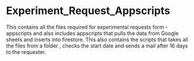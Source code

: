 # Experiment_Request_Appscripts

This contains all the files required for experimental requests form - appscripts and also includes appscripts that pulls the data from Google sheets and inserts into firestore.
This also contains the scripts that takes all the files from a folder , checks the start date and sends a mail after 16 days to the requester. 
